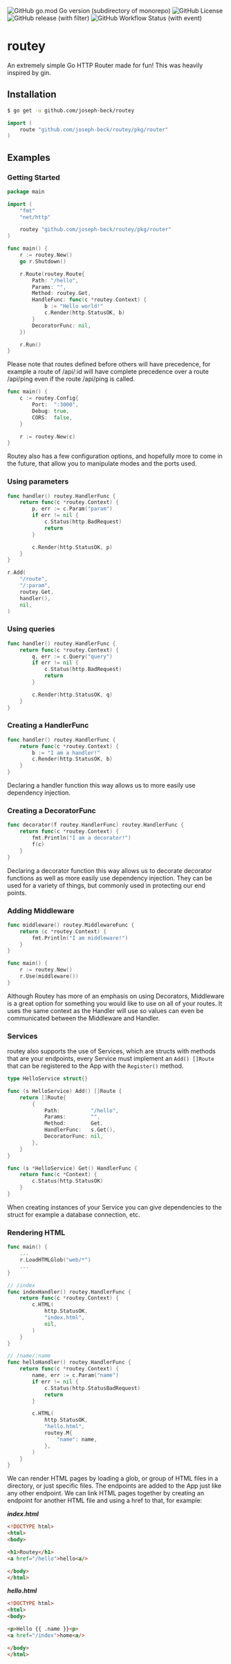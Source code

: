 ![GitHub go.mod Go version (subdirectory of monorepo)](https://img.shields.io/github/go-mod/go-version/joseph-beck/routey) 
![GitHub License](https://img.shields.io/github/license/joseph-beck/routey)
![GitHub release (with filter)](https://img.shields.io/github/v/release/joseph-beck/routey)
![GitHub Workflow Status (with event)](https://img.shields.io/github/actions/workflow/status/joseph-beck/routey/.github%2Fworkflows%2Fgo.yml)

# routey

An extremely simple Go HTTP Router made for fun! This was heavily inspired by gin.

## Installation

```sh
$ go get -u github.com/joseph-beck/routey
```

```go
import (
    route "github.com/joseph-beck/routey/pkg/router"
)
```

## Examples

### Getting Started

```go
package main

import (
    "fmt"
    "net/http"

    routey "github.com/joseph-beck/routey/pkg/router"
)

func main() {
    r := routey.New()
    go r.Shutdown()

    r.Route(routey.Route{
        Path: "/hello",
        Params: "",
        Method: routey.Get,
        HandleFunc: func(c *routey.Context) {
            b := "Hello world!"
            c.Render(http.StatusOK, b)
        }
        DecoratorFunc: nil,
    })

    r.Run()
}
```

Please note that routes defined before others will have precedence, for example a route of /api/:id will have complete precedence over a route /api/ping even if the route /api/ping is called.

```go
func main() {
    c := routey.Config{
        Port:  ":3000",
        Debug: true,
        CORS:  false,
    }

    r := routey.New(c)
}
```

Routey also has a few configuration options, and hopefully more to come in the future, that allow you to manipulate modes and the ports used.

### Using parameters

```go
func handler() routey.HandlerFunc {
    return func(c *routey.Context) {
        p, err := c.Param("param")
        if err != nil {
            c.Status(http.BadRequest)
            return
        }

        c.Render(http.StatusOK, p)
    }
}

r.Add(
    "/route",
    "/:param",
    routey.Get,
    handler(),
    nil,
)
```

### Using queries

```go
func handler() routey.HandlerFunc {
    return func(c *routey.Context) {
        q, err := c.Query("query")
        if err != nil {
            c.Status(http.BadRequest)
            return
        }

        c.Render(http.StatusOK, q)
    }
}
```

### Creating a HandlerFunc

```go
func handler() routey.HandlerFunc {
    return func(c *routey.Context) {
        b := "I am a handler!"
        c.Render(http.StatusOK, b)
    }
}
```

Declaring a handler function this way allows us to more easily use dependency injection.

### Creating a DecoratorFunc

```go
func decorator(f routey.HandlerFunc) routey.HandlerFunc {
    return func(c *routey.Context) {
        fmt.Println("I am a decorator!")
        f(c)
    }
}
```

Declaring a decorator function this way allows us to decorate decorator functions as well as more easily use dependency injection. They can be used for a variety of things, but commonly used in protecting our end points.

### Adding Middleware

```go
func middleware() routey.MiddlewareFunc {
    return (c *routey.Context) {
        fmt.Println("I am middleware!")
    }
}

func main() {
    r := routey.New()
    r.Use(middleware())
}
```

Although Routey has more of an emphasis on using Decorators, Middleware is a great option for something you would like to use on all of your routes. It uses the same context as the Handler will use so values can even be communicated between the Middleware and Handler.

### Services

routey also supports the use of Services, which are structs with methods that are your endpoints, every Service must implement an `Add() []Route` that can be registered to the App with the `Register()` method.

```go
type HelloService struct{}

func (s HelloService) Add() []Route {
    return []Route{
        {
            Path:          "/hello",
            Params:        "",
            Method:        Get,
            HandlerFunc:   s.Get(),
            DecoratorFunc: nil,
        },
    }
}

func (s *HelloService) Get() HandlerFunc {
    return func(c *Context) {
        c.Status(http.StatusOK)
    }
}
```

When creating instances of your Service you can give dependencies to the struct for example a database connection, etc.

### Rendering HTML

```go
func main() {
    ...
    r.LoadHTMLGlob("web/*")
    ...
}

// /index
func indexHandler() routey.HandlerFunc {
    return func(c *routey.Context) {
        c.HTML(
            http.StatusOK,
            "index.html",
            nil,
        )
    }
}

// /name/:name
func helloHandler() routey.HandlerFunc {
    return func(c *routey.Context) {
        name, err := c.Param("name")
        if err != nil {
            c.Status(http.StatusBadRequest)
            return
        }

        c.HTML(
            http.StatusOK,
            "hello.html",
            routey.M{
                "name": name,
            },
        )
    }
}
```

We can render HTML pages by loading a glob, or group of HTML files in a directory, or just specific files. The endpoints are added to the App just like any other endpoint. We can link HTML pages together by creating an endpoint for another HTML file and using a href to that, for example:

***index.html***

```html
<!DOCTYPE html>
<html>
<body>

<h1>Routey</h1>
<a href="/hello">hello<a/>

</body>
</html>
```

***hello.html***

```html
<!DOCTYPE html>
<html>
<body>

<p>Hello {{ .name }}<p>
<a href="/index">home<a/>

</body>
</html>

```
